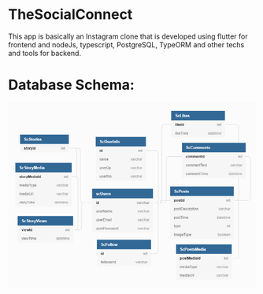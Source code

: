 # TheSocialConnect
This app is basically an Instagram clone that is developed using flutter for frontend and nodeJs, typescript, PostgreSQL, TypeORM and other techs and tools for backend.


# Database Schema:

<div>
    <img src="/screenshots/database_schema.png"</img>
</div>

